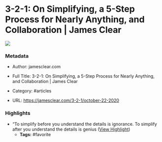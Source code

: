 # 3-2-1: On Simplifying, a 5-Step Process for Nearly Anything, and Collaboration | James Clear

![](https://readwise-assets.s3.amazonaws.com/static/images/article0.00998d930354.png)

### Metadata

- Author: jamesclear.com
- Full Title: 3-2-1: On Simplifying, a 5-Step Process for Nearly Anything, and Collaboration | James Clear
- Category: #articles


- URL: https://jamesclear.com/3-2-1/october-22-2020

### Highlights

- “To simplify before you understand the details is ignorance.
  To simplify after you understand the details is genius ([View Highlight](https://instapaper.com/read/1354680871/14368203))
    - **Tags:** #favorite
